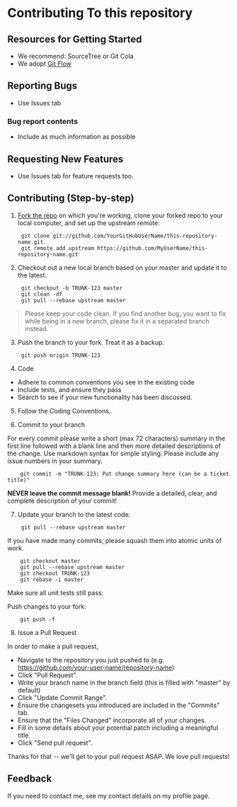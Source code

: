 
# Contributing To this repository

## Resources for Getting Started

* We recommend: SourceTree or Git Cola 
* We adopt [Git Flow](https://www.atlassian.com/git/tutorials/comparing-workflows/gitflow-workflow)

## Reporting Bugs

* Use Issues tab

### Bug report contents

* Include as much information as possible

## Requesting New Features


* Use Issues tab for feature requests too.

## Contributing (Step-by-step)

1. [Fork the repo](http://help.github.com/fork-a-repo) on which you're working, clone your forked repo to your local computer, and set up the upstream remote:

        git clone git://github.com/YourGitHubUserName/this-repository-name.git
        git remote add upstream https://github.com/MyUserName/this-repository-name.git

2. Checkout out a new local branch based on your master and update it to the latest.

        git checkout -b TRUNK-123 master
        git clean -df
        git pull --rebase upstream master

 > Please keep your code clean. If you find another bug, you want to fix while being in a new branch, please fix it in a separated branch instead.


3. Push the branch to your fork. Treat it as a backup.

        git push origin TRUNK-123

4. Code

  * Adhere to common conventions you see in the existing code
  * Include tests, and ensure they pass
  * Search to see if your new functionality has been discussed.

5. Follow the Coding Conventions.
 
6. Commit to your branch

  For every commit please write a short (max 72 characters) summary in the first line followed with a blank line and then more detailed descriptions of the change. Use markdown syntax for simple styling. Please include any issue numbers in your summary.
  
        git commit -m "TRUNK-123: Put change summary here (can be a ticket title)"

  **NEVER leave the commit message blank!** Provide a detailed, clear, and complete description of your commit!

7. Update your branch to the latest code.
  
        git pull --rebase upstream master

  If you have made many commits, please squash them into atomic units of work. 


        git checkout master
        git pull --rebase upstream master
        git checkout TRUNK-123
        git rebase -i master

  Make sure all unit tests still pass:

  Push changes to your fork:

        git push -f

8. Issue a Pull Request

  In order to make a pull request,
  * Navigate to the repository you just pushed to (e.g. https://github.com/your-user-name/repository-name)
  * Click "Pull Request".
  * Write your branch name in the branch field (this is filled with "master" by default)
  * Click "Update Commit Range".
  * Ensure the changesets you introduced are included in the "Commits" tab.
  * Ensure that the "Files Changed" incorporate all of your changes.
  * Fill in some details about your potential patch including a meaningful title.
  * Click "Send pull request".

  Thanks for that -- we'll get to your pull request ASAP. We love pull requests!

## Feedback

   If you need to contact me, see my contact details on my profile page.
